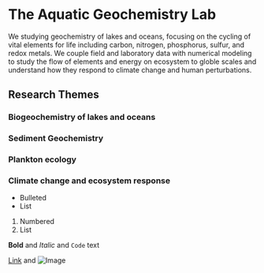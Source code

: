 
# The Aquatic Geochemistry Lab
We studying geochemistry of lakes and oceans, focusing on the cycling of vital elements for life including carbon, nitrogen, phosphorus, sulfur, and redox metals. We couple field and laboratory data with numerical modeling to study the flow of elements and energy on ecosystem to globle scales and understand how they respond to climate change and human perturbations. 

## Research Themes 

### Biogeochemistry of lakes and oceans
### Sediment Geochemistry
### Plankton ecology
### Climate change and ecosystem response

- Bulleted
- List

1. Numbered
2. List

**Bold** and _Italic_ and `Code` text

[Link](url) and ![Image](src)
